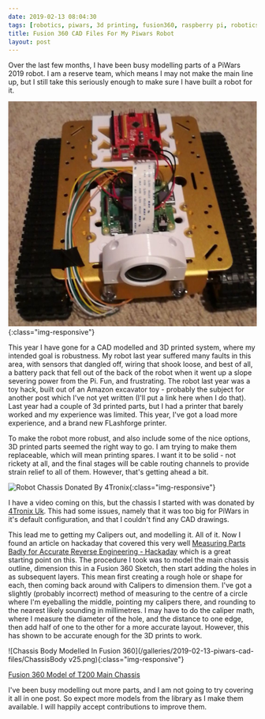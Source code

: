 ```yaml
---
date: 2019-02-13 08:04:30
tags: [robotics, piwars, 3d printing, fusion360, raspberry pi, robotics at home, robotics competitions, cad]
title: Fusion 360 CAD Files For My Piwars Robot
layout: post
---
```

Over the last few months, I have been busy modelling parts of a PiWars 2019 robot. I am a reserve team, which means I may not make the main line up, but I still take this seriously enough to make sure I have built a robot for it.

![The Current Piwars Robot Build](/galleries/2019-02-13-piwars-cad-files/my-piwars-robot.jpg){:class="img-responsive"}

This year I have gone for a CAD modelled and 3D printed system, where my intended goal is robustness. My robot last year suffered many faults in this area, with sensors that dangled off, wiring that shook loose, and best of all, a battery pack that fell out of the back of the robot when it went up a slope severing power from the Pi. Fun, and frustrating. The robot last year was a toy hack, built out of an Amazon excavator toy - probably the subject for another post which I've not yet written (I'll put a link here when I do that). Last year had a couple of 3d printed parts, but I had a printer that barely worked and my experience was limited. This year, I've got a load more experience, and a brand new FLashforge printer.

To make the robot more robust, and also include some of the nice options, 3D printed parts seemed the right way to go. I am trying to make them replaceable, which will mean printing spares. I want it to be solid - not rickety at all, and the final stages will be cable routing channels to provide strain relief to all of them. However, that's getting ahead a bit.

![Robot Chassis Donated By 4Tronix](https://cdn.shopify.com/s/files/1/0271/0223/products/t200_01_1024x1024.jpg?v=1502449143){:class="img-responsive"}

I have a video coming on this, but the chassis I started with was donated by [4Tronix Uk](https://shop.4tronix.co.uk/). This had some issues, namely that it was too big for PiWars in it's default configuration, and that I couldn't find any CAD drawings.

This lead me to getting my Calipers out, and modelling it. All of it. Now I found an article on hackaday that covered this very well [Measuring Parts Badly for Accurate Reverse Engineering - Hackaday](https://hackaday.com/2016/04/15/measuring-parts-badly-for-accurate-reverse-engineering/) which is a great starting point on this. The procedure I took was to model the main chassis outline, dimension this in a Fusion 360 Sketch, then start adding the holes in as subsequent layers. This mean first creating a rough hole or shape for each, then coming back around with Calipers to dimension them. I've got a slightly (probably incorrect) method of measuring to the centre of a circle where I'm eyeballing the middle, pointing my calipers there, and rounding to the nearest likely sounding in millimetres. I may have to do the caliper math, where I measure the diameter of the hole, and the distance to one edge, then add half of one to the other for a more accurate layout. However, this has shown to be accurate enough for the 3D prints to work.

![Chassis Body Modelled In Fusion 360](/galleries/2019-02-13-piwars-cad-files/ChassisBody v25.png){:class="img-responsive"}

[Fusion 360 Model of T200 Main Chassis](https://a360.co/2IbgbKn)

I've been busy modelling out more parts, and I am not going to try covering it all in one post. So expect more models from the library as I make them available. I will happily accept contributions to improve them.
